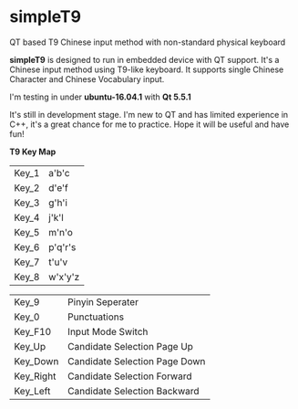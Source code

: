# simpleT9
QT based T9 Chinese input method with non-standard physical keyboard

<p>
<b>simpleT9</b> is designed to run in embedded device with QT support. 
It's a Chinese input method using T9-like keyboard. 
It supports single Chinese Character and Chinese Vocabulary input.
</p>
<p>
I'm testing in under <b>ubuntu-16.04.1</b> with <b>Qt 5.5.1</b>
</p>

<p>
It's still in development stage.
I'm new to QT and has limited experience in C++, it's a great chance for me to practice. Hope it will be useful and have fun!
</p>

<p><b>T9 Key Map</b>
  <table>
    <tr>
      <td>Key_1</td><td>a'b'c</td>
    </tr>
    <tr>
      <td>Key_2</td><td>d'e'f</td>
    </tr>
    <tr>
      <td>Key_3</td><td>g'h'i</td>
    </tr>
    <tr>
      <td>Key_4</td><td>j'k'l</td>
    </tr>
    <tr>
      <td>Key_5</td><td>m'n'o</td>
    </tr>
    <tr>
      <td>Key_6</td><td>p'q'r's</td>
    </tr>
    <tr>
      <td>Key_7</td><td>t'u'v</td>
    </tr>
    <tr>
      <td>Key_8</td><td>w'x'y'z</td>
    </tr>
    </tr>
  </table>
  <table>
    <tr>
      <td>Key_9</td>
      <td>Pinyin Seperater</td>
    </tr>
    <tr>
      <td>Key_0</td>
      <td>Punctuations</td>
    </tr>
    <tr>
      <td>Key_F10</td>
      <td>Input Mode Switch</td>
    </tr>
    <tr>
      <td>Key_Up</td>
      <td>Candidate Selection Page Up</td>
    </tr>
    <tr>
      <td>Key_Down</td>
      <td>Candidate Selection Page Down</td>
    </tr>
    <tr>
      <td>Key_Right</td>
      <td>Candidate Selection Forward</td>
    </tr>
    <tr>
      <td>Key_Left</td>
      <td>Candidate Selection Backward</td>
    </tr>
  </table>
</p>
